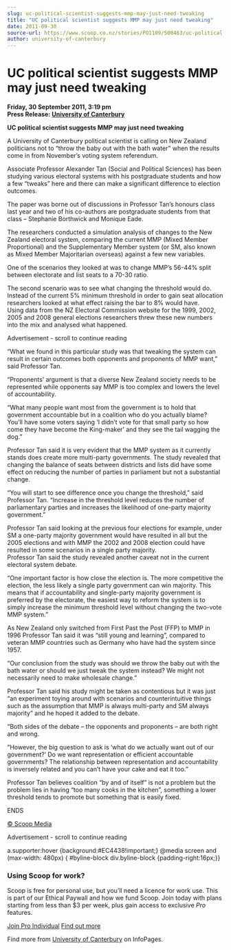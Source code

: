 ```yaml
---
slug: uc-political-scientist-suggests-mmp-may-just-need-tweaking
title: "UC political scientist suggests MMP may just need tweaking"
date: 2011-09-30
source-url: https://www.scoop.co.nz/stories/PO1109/S00463/uc-political-scientist-suggests-mmp-may-just-need-tweaking.htm
author: university-of-canterbury
---
```

UC political scientist suggests MMP may just need tweaking
==========================================================

**Friday, 30 September 2011, 3:19 pm**  
**Press Release: [University of Canterbury](https://info.scoop.co.nz/University_of_Canterbury)**

**UC political scientist suggests MMP may just need tweaking**

A University of Canterbury political scientist is calling on New Zealand politicians not to “throw the baby out with the bath water” when the results come in from November’s voting system referendum.

Associate Professor Alexander Tan (Social and Political Sciences) has been studying various electoral systems with his postgraduate students and how a few “tweaks” here and there can make a significant difference to election outcomes.

The paper was borne out of discussions in Professor Tan’s honours class last year and two of his co-authors are postgraduate students from that class – Stephanie Borthwick and Monique Eade.

The researchers conducted a simulation analysis of changes to the New Zealand electoral system, comparing the current MMP (Mixed Member Proportional) and the Supplementary Member system (or SM, also known as Mixed Member Majoritarian overseas) against a few new variables.

One of the scenarios they looked at was to change MMP’s 56-44% split between electorate and list seats to a 70-30 ratio.

The second scenario was to see what changing the threshold would do. Instead of the current 5% minimum threshold in order to gain seat allocation researchers looked at what effect raising the bar to 8% would have.  
Using data from the NZ Electoral Commission website for the 1999, 2002, 2005 and 2008 general elections researchers threw these new numbers into the mix and analysed what happened.

Advertisement - scroll to continue reading





“What we found in this particular study was that tweaking the system can result in certain outcomes both opponents and proponents of MMP want,” said Professor Tan.

“Proponents’ argument is that a diverse New Zealand society needs to be represented while opponents say MMP is too complex and lowers the level of accountability.

“What many people want most from the government is to hold that government accountable but in a coalition who do you actually blame? You’ll have some voters saying ‘I didn’t vote for that small party so how come they have become the King-maker’ and they see the tail wagging the dog.”

Professor Tan said it is very evident that the MMP system as it currently stands does create more multi-party governments. The study revealed that changing the balance of seats between districts and lists did have some effect on reducing the number of parties in parliament but not a substantial change.

“You will start to see difference once you change the threshold,” said Professor Tan. “Increase in the threshold level reduces the number of parliamentary parties and increases the likelihood of one-party majority government.”

Professor Tan said looking at the previous four elections for example, under SM a one-party majority government would have resulted in all but the 2005 elections and with MMP the 2002 and 2008 election could have resulted in some scenarios in a single party majority.  
Professor Tan said the study revealed another caveat not in the current electoral system debate.

“One important factor is how close the election is. The more competitive the election, the less likely a single party government can win majority. This means that if accountability and single-party majority government is preferred by the electorate, the easiest way to reform the system is to simply increase the minimum threshold level without changing the two-vote MMP system.”

As New Zealand only switched from First Past the Post (FFP) to MMP in 1996 Professor Tan said it was “still young and learning”, compared to veteran MMP countries such as Germany who have had the system since 1957.

“Our conclusion from the study was should we throw the baby out with the bath water or should we just tweak the system instead? We might not necessarily need to make wholesale change.”

Professor Tan said his study might be taken as contentious but it was just “an experiment toying around with scenarios and counterintuitive things such as the assumption that MMP is always multi-party and SM always majority” and he hoped it added to the debate.

“Both sides of the debate – the opponents and proponents – are both right and wrong.

“However, the big question to ask is ‘what do we actually want out of our government?’ Do we want representation or efficient accountable governments? The relationship between representation and accountability is inversely related and you can’t have your cake and eat it too.”

Professor Tan believes coalition “by and of itself” is not a problem but the problem lies in having “too many cooks in the kitchen”, something a lower threshold tends to promote but something that is easily fixed.

  
ENDS  

[© Scoop Media](http://www.scoop.co.nz/about/terms.html)  

Advertisement - scroll to continue reading



a.supporter:hover {background:#EC4438!important;} @media screen and (max-width: 480px) { #byline-block div.byline-block {padding-right:16px;}}

### Using Scoop for work?

Scoop is free for personal use, but you’ll need a licence for work use. This is part of our Ethical Paywall and how we fund Scoop. Join today with plans starting from less than $3 per week, plus gain access to exclusive _Pro_ features.  
  
[Join Pro Individual](https://pro.scoop.co.nz/Individual/?from=ProIn24) [Find out more](https://pro.scoop.co.nz/using-scoop-for-work/?from=ProIn24)

Find more from [University of Canterbury](https://info.scoop.co.nz/University_of_Canterbury) on InfoPages.
